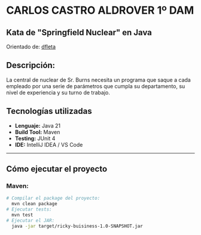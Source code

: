 # CARLOS CASTRO ALDROVER 1º DAM

## Kata de "Springfield Nuclear" en Java

Orientado de: [dfleta]()


## Descripción:
La central de nuclear de Sr. Burns necesita un programa que saque a cada empleado por
una serie de parámetros que cumpla su departamento, su nivel de experiencia y su turno de 
trabajo.
## Tecnologías utilizadas

- **Lenguaje:** Java 21
- **Build Tool:** Maven
- **Testing:** JUnit 4
- **IDE:** IntelliJ IDEA / VS Code

---

## Cómo ejecutar el proyecto

### Maven:

```bash
# Compilar el package del proyecto:
  mvn clean package
# Ejecutar tests:
  mvn test
# Ejecutar el JAR:
  java -jar target/ricky-buisiness-1.0-SNAPSHOT.jar
```